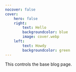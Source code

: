 ```yaml
---
nocover: false
cover:
    hero: false
    right:
        text: Hello
        backgroundcolor: blue
        image: cover.webp
    left:
        text: Howdy
        backgroundcolor: green
---
```

This controls the base blog page.
